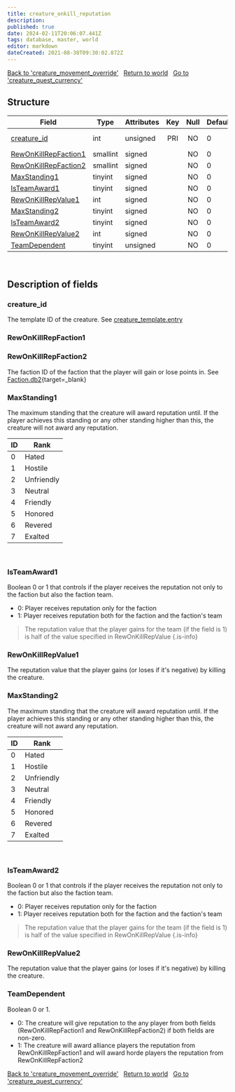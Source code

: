 ```yaml
---
title: creature_onkill_reputation
description: 
published: true
date: 2024-02-11T20:06:07.441Z
tags: database, master, world
editor: markdown
dateCreated: 2021-08-30T09:30:02.872Z
---
```


<a href="https://trinitycore.info/en/database/master/world/creature_movement_override" class="mt-5 v-btn v-btn--depressed v-btn--flat v-btn--outlined theme--light v-size--default darkblue--text text--lighten-3"><span class="v-btn__content"><i aria-hidden="true" class="v-icon notranslate v-icon--left mdi mdi-arrow-left theme--light"></i><span>Back to 'creature_movement_override'</span></span></a>&nbsp;&nbsp;&nbsp;<a href="https://trinitycore.info/en/database/master/world/home" class="mt-5 v-btn v-btn--depressed v-btn--flat v-btn--outlined theme--light v-size--default darkblue--text text--lighten-3"><span class="v-btn__content"><i aria-hidden="true" class="v-icon notranslate v-icon--left mdi mdi-home-outline theme--light"></i><span>Return to world</span></span></a>&nbsp;&nbsp;&nbsp;<a href="https://trinitycore.info/en/database/master/world/creature_quest_currency" class="mt-5 v-btn v-btn--depressed v-btn--flat v-btn--outlined theme--light v-size--default darkblue--text text--lighten-3"><span class="v-btn__content"><span>Go to 'creature_quest_currency'</span><i aria-hidden="true" class="v-icon notranslate v-icon--right mdi mdi-arrow-right theme--light"></i></span></a>

## Structure

| Field | Type | Attributes | Key | Null | Default | Extra | Comment |
| --- | --- | --- | :---: | :---: | --- | --- | --- |
| [creature_id](#creature_id) | int | unsigned | PRI | NO | 0 |  | Creature Identifier |
| [RewOnKillRepFaction1](#rewonkillrepfaction1) | smallint | signed |  | NO | 0 |  |  |
| [RewOnKillRepFaction2](#rewonkillrepfaction2) | smallint | signed |  | NO | 0 |  |  |
| [MaxStanding1](#maxstanding1) | tinyint | signed |  | NO | 0 |  |  |
| [IsTeamAward1](#isteamaward1) | tinyint | signed |  | NO | 0 |  |  |
| [RewOnKillRepValue1](#rewonkillrepvalue1) | int | signed |  | NO | 0 |  |  |
| [MaxStanding2](#maxstanding2) | tinyint | signed |  | NO | 0 |  |  |
| [IsTeamAward2](#isteamaward2) | tinyint | signed |  | NO | 0 |  |  |
| [RewOnKillRepValue2](#rewonkillrepvalue2) | int | signed |  | NO | 0 |  |  |
| [TeamDependent](#teamdependent) | tinyint | unsigned |  | NO | 0 |  |  |
&nbsp;
## Description of fields

### creature_id
The template ID of the creature. See [creature_template.entry](/en/database/master/world/creature_template#entry)
&nbsp;

### RewOnKillRepFaction1

### RewOnKillRepFaction2
The faction ID of the faction that the player will gain or lose points in. See [Faction.db2](https://wow.tools/dbc/?dbc=faction){target=_blank}
&nbsp;

### MaxStanding1
The maximum standing that the creature will award reputation until. If the player achieves this standing or any other standing higher than this, the creature will not award any reputation.

| ID  | Rank       |
| --- | ---------- |
| 0   | Hated      |
| 1   | Hostile    |
| 2   | Unfriendly |
| 3   | Neutral    |
| 4   | Friendly   |
| 5   | Honored    |
| 6   | Revered    |
| 7   | Exalted    |
&nbsp;

### IsTeamAward1
Boolean 0 or 1 that controls if the player receives the reputation not only to the faction but also the faction team.

- 0: Player receives reputation only for the faction
- 1: Player receives reputation both for the faction and the faction's team

> The reputation value that the player gains for the team (if the field is 1) is half of the value specified in RewOnKillRepValue
{.is-info}

### RewOnKillRepValue1
The reputation value that the player gains (or loses if it's negative) by killing the creature.
&nbsp;

### MaxStanding2
The maximum standing that the creature will award reputation until. If the player achieves this standing or any other standing higher than this, the creature will not award any reputation.

| ID  | Rank       |
| --- | ---------- |
| 0   | Hated      |
| 1   | Hostile    |
| 2   | Unfriendly |
| 3   | Neutral    |
| 4   | Friendly   |
| 5   | Honored    |
| 6   | Revered    |
| 7   | Exalted    |
&nbsp;

### IsTeamAward2
Boolean 0 or 1 that controls if the player receives the reputation not only to the faction but also the faction team.

- 0: Player receives reputation only for the faction
- 1: Player receives reputation both for the faction and the faction's team

> The reputation value that the player gains for the team (if the field is 1) is half of the value specified in RewOnKillRepValue
{.is-info}

### RewOnKillRepValue2
The reputation value that the player gains (or loses if it's negative) by killing the creature.
&nbsp;

### TeamDependent
Boolean 0 or 1.

- 0: The creature will give reputation to the any player from both fields (RewOnKillRepFaction1 and RewOnKillRepFaction2) if both fields are non-zero.
- 1: The creature will award alliance players the reputation from RewOnKillRepFaction1 and will award horde players the reputation from RewOnKillRepFaction2
&nbsp;

<a href="https://trinitycore.info/en/database/master/world/creature_movement_override" class="mt-5 v-btn v-btn--depressed v-btn--flat v-btn--outlined theme--light v-size--default darkblue--text text--lighten-3"><span class="v-btn__content"><i aria-hidden="true" class="v-icon notranslate v-icon--left mdi mdi-arrow-left theme--light"></i><span>Back to 'creature_movement_override'</span></span></a>&nbsp;&nbsp;&nbsp;<a href="https://trinitycore.info/en/database/master/world/home" class="mt-5 v-btn v-btn--depressed v-btn--flat v-btn--outlined theme--light v-size--default darkblue--text text--lighten-3"><span class="v-btn__content"><i aria-hidden="true" class="v-icon notranslate v-icon--left mdi mdi-home-outline theme--light"></i><span>Return to world</span></span></a>&nbsp;&nbsp;&nbsp;<a href="https://trinitycore.info/en/database/master/world/creature_quest_currency" class="mt-5 v-btn v-btn--depressed v-btn--flat v-btn--outlined theme--light v-size--default darkblue--text text--lighten-3"><span class="v-btn__content"><span>Go to 'creature_quest_currency'</span><i aria-hidden="true" class="v-icon notranslate v-icon--right mdi mdi-arrow-right theme--light"></i></span></a>

